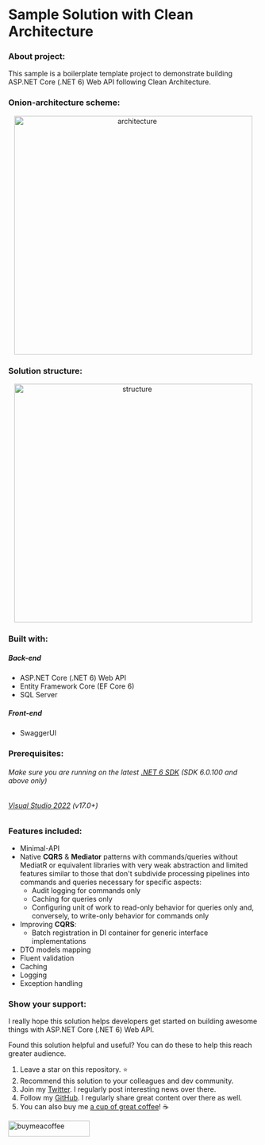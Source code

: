 # Sample Solution with Clean Architecture

### About project:

This sample is a boilerplate template project to demonstrate building ASP.NET Core (.NET 6) Web API following Clean Architecture.

### Onion-architecture scheme:

<div align="center">
    <img alt="architecture" title="Onion-architecture scheme" width="480em" height="480em" src="/architecture.jpg" />
</div>

### Solution structure:

<div align="center">
    <img alt="structure" title="Solution structure" width="480em" height="480em" src="/structure.jpg" />
</div>

### Built with:

##### Back-end
 - ASP.NET Core (.NET 6) Web API
 - Entity Framework Core (EF Core 6)
 - SQL Server

##### Front-end
 - SwaggerUI

### Prerequisites:

###### Make sure you are running on the latest [.NET 6 SDK](https://dotnet.microsoft.com/download/dotnet/6.0) (SDK 6.0.100 and above only)
###### [Visual Studio 2022](https://visualstudio.microsoft.com/vs/) (v17.0+)

### Features included:

* Minimal-API
* Native **CQRS** & **Mediator** patterns with commands/queries without MediatR or equivalent libraries with very weak abstraction and limited features similar to those that don't subdivide processing pipelines into commands and queries necessary for specific aspects:
  * Audit logging for commands only
  * Caching for queries only
  * Configuring unit of work to read-only behavior for queries only and, conversely, to write-only behavior for commands only
* Improving **CQRS**:
  * Batch registration in DI container for generic interface implementations
* DTO models mapping
* Fluent validation
* Caching
* Logging
* Exception handling

### Show your support:

I really hope this solution helps developers get started on building awesome things with ASP.NET Core (.NET 6) Web API. 

Found this solution helpful and useful? You can do these to help this reach greater audience.

1. Leave a star on this repository. :star:
2. Recommend this solution to your colleagues and dev community.
3. Join my [Twitter](https://twitter.com/alexanderusov). I regularly post interesting news over there.
4. Follow my [GitHub](https://github.com/sharpist). I regularly share great content over there as well.
5. You can also buy me [a cup of great coffee](https://www.buymeacoffee.com/sharpist)! :coffee:

<a href="https://www.buymeacoffee.com/sharpist"><img align="left" alt="buymeacoffee" title="Buy Me a Coffee" height="32" width="164" src="https://cdn.buymeacoffee.com/buttons/default-orange.png" /></a>
